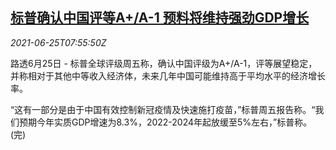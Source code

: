 <!--1624608062000-->
[标普确认中国评等A+/A-1 预料将维持强劲GDP增长](https://cn.reuters.com/article/sp-china-aaa-gdp-0625-idCNKCS2E10OP)
------

<div><i>2021-06-25T07:55:50Z</i></div><p>路透6月25日 - 标普全球评级周五称，确认中国评级为A+/A-1，评等展望稳定，并称相对于其他中等收入经济体，未来几年中国可能维持高于平均水平的经济增长率。</p><p>“这有一部分是由于中国有效控制新冠疫情及快速施打疫苗，”标普周五报告称。“我们预期今年实质GDP增速为8.3%，2022-2024年起放缓至5%左右，”标普称。(完)</p>
